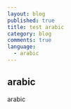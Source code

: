 ```yaml
---
layout: blog
published: true
title: test arabic
category: blog
comments: true
language: 
  - arabic
---
```


## arabic

arabic
